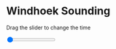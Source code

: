 <h1>Windhoek Sounding</h1>
<p>Drag the slider to change the time</p>

<div class="slidecontainer">
<input oninput='setImage(this)' class="slider" type="range" min="0" max="5" value="0" step="1" />
<img id='img'/>
</div>

<script>
var img = document.getElementById('img');
var img_array = ['/assets/images/skwt/skd_windhoek_wrfout_d01_2020-08-05_12:00:00.png',
'/assets/images/skwt/skd_windhoek_wrfout_d01_2020-08-05_18:00:00.png',
'/assets/images/skwt/skd_windhoek_wrfout_d01_2020-08-06_00:00:00.png',
'/assets/images/skwt/skd_windhoek_wrfout_d01_2020-08-06_06:00:00.png',
'/assets/images/skwt/skd_windhoek_wrfout_d01_2020-08-06_12:00:00.png',];
function setImage(obj)
{
        var value = obj.value;
        img.src = img_array[value];

}
</script>
